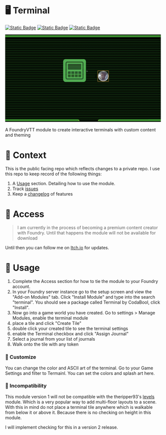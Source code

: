 # 🖥️ Terminal

[![Static Badge](https://img.shields.io/badge/Itch.io-CodaBool-red?style=flat-square&logo=itchdotio)](https://codabool.itch.io) [![Static Badge](https://img.shields.io/badge/Discord-CodaBool-blue?style=flat-square&logo=discord)](https://discord.gg/foundryvtt) [![Static Badge](https://img.shields.io/badge/Foundry%20Verfied%20Version-11-brightgreen?style=flat-square&logo=checkmarx)](https://github.com/CodaBool/terminal/issues)

![Preview Video](https://raw.githubusercontent.com/CodaBool/terminal/main/img/preview.gif)

A FoundryVTT module to create interactive terminals with custom content and theming

# 🚩 Context
This is the public facing repo which reflects changes to a private repo. I use this repo to keep record of the following things:

1. A [Usage](https://github.com/CodaBool/terminal#usage) section. Detailing how to use the module.
2. Track [issues](https://github.com/CodaBool/terminal/issues)
3. Keep a [changelog](https://github.com/CodaBool/terminal/blob/main/changelog.md) of features

# 🔑 Access
> I am currently in the process of becoming a premium content creator with Foundry. Until that happens the module will not be available for download

Until then you can follow me on [Itch.io](https://codabool.itch.io) for updates.

# 🔨 Usage
1. Complete the Access section for how to tie the module to your Foundry account.
2. In your Foundry server instance go to the setup screen and view the "Add-on Modules" tab. Click "Install Module" and type into the search "terminal". You should see a package called Terminal by CodaBool, click "Install".
3. Now go into a game world you have created. Go to settings > Manage Modules, enable the terminal module
4. place a tile and click "Create Tile"
5. double click your created tile to see the terminal settings
6. enable the Terminal checkbox and click "Assign Journal"
7. Select a journal from your list of journals
8. Walk onto the tile with any token

### 🎨 Customize
You can change the color and ASCII art of the terminal. Go to your Game Settings and filter to Termainl. You can set the colors and splash art here.


### 🐜 Incompatibility
This module version 1 will not be compatible with the theripper93's [levels](https://foundryvtt.com/packages/levels) module. Which is a very popular way to add multi-floor layouts to a scene. With this in mind do not place a terminal tile anywhere which is walkable from below it or above it. Because there is no checking on height in this module.

I will implement checking for this in a version 2 release.